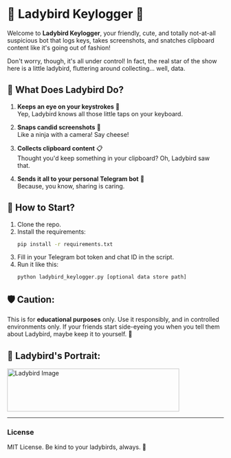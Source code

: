 
# 🐞 Ladybird Keylogger 🐞

Welcome to **Ladybird Keylogger**, your friendly, cute, and totally not-at-all suspicious bot that logs keys, takes screenshots, and snatches clipboard content like it's going out of fashion! 

Don't worry, though, it's all under control! In fact, the real star of the show here is a little ladybird, fluttering around collecting... well, data.

## 🐞 What Does Ladybird Do?

1. **Keeps an eye on your keystrokes** 📝  
   Yep, Ladybird knows all those little taps on your keyboard.

2. **Snaps candid screenshots** 📸  
   Like a ninja with a camera! Say cheese!

3. **Collects clipboard content** 📋  
   Thought you'd keep something in your clipboard? Oh, Ladybird saw that.

4. **Sends it all to your personal Telegram bot** 📡  
   Because, you know, sharing is caring.

## 🚀 How to Start?

1. Clone the repo.
2. Install the requirements:  
   ```bash
   pip install -r requirements.txt
   ```
3. Fill in your Telegram bot token and chat ID in the script.
4. Run it like this:  
   ```bash
   python ladybird_keylogger.py [optional data store path]
   ```

## 🛡️ Caution:

This is for **educational purposes** only. Use it responsibly, and in controlled environments only. If your friends start side-eyeing you when you tell them about Ladybird, maybe keep it to yourself. 🫢

## 🐞 Ladybird's Portrait:

<img src="https://i.postimg.cc/4yvXY75j/DALL-E-2024-09-23-10-19-59-A-close-up-of-a-ladybird-crawling-on-a-computer-motherboard-The-image.webp" alt="Ladybird Image" width="400" height="100" />


---

### License

MIT License. Be kind to your ladybirds, always. 🐞

